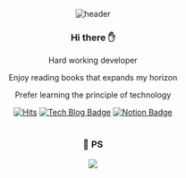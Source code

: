 
<div align=center>
	
  ![header](https://capsule-render.vercel.app/api?type=waving&color=F7A903&height=250&section=header&text=Welcome%20!!&fontSize=50&fontColor=FFFFFF)

  ### Hi there  :raised_hand:
   Hard working developer
  	
Enjoy reading books that expands my horizon

Prefer learning the principle of technology

  
 [![Hits](https://hits.seeyoufarm.com/api/count/incr/badge.svg?url=https%3A%2F%2Fgithub.com%2FPassionateKim&count_bg=%2377E2E7&title_bg=%2300DAFF&icon=&icon_color=%23E7E7E7&title=hits&edge_flat=false)](https://hits.seeyoufarm.com)
  [![Tech Blog Badge](http://img.shields.io/badge/-Tech%20blog-black?style=flat-square&logo=github&link=https://abcdefgh123123.tistory.com/)](https://abcdefgh123123.tistory.com/) 
    [![Notion Badge](https://img.shields.io/badge/Notion-1877f2?style=flat-square&logo=Notion&logoColor=white&link=https://www.notion.so/Taeu-Kim-1c0c147cbaee41fd89aabb14c804991f#d4ed2ffcda11497faff2b88dec32caf1)](https://www.notion.so/Taeu-Kim-1c0c147cbaee41fd89aabb14c804991f#d4ed2ffcda11497faff2b88dec32caf1)
  #
  ###  :bookmark_tabs:	PS
  <img align='center' src="http://mazassumnida.wtf/api/v2/generate_badge?boj=rereers1125">  



	
</div>
